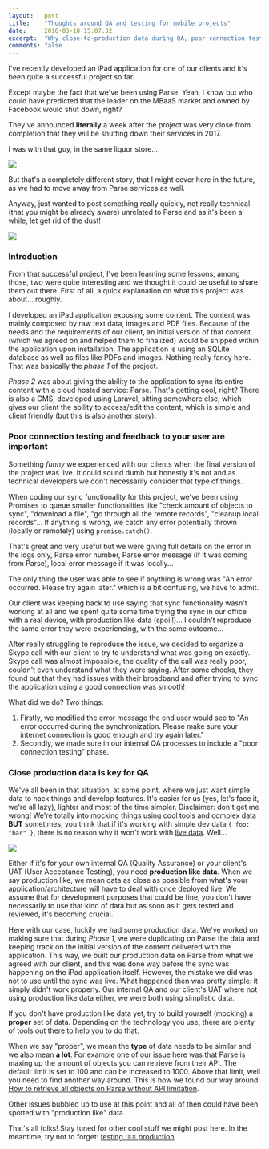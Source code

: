 ```yaml
---
layout:   post
title:    "Thoughts around QA and testing for mobile projects"
date:     2016-03-18 15:07:32
excerpt:  "Why close-to-production data during QA, poor connection testing and good UX feedback are important for a mobile project."
comments: false
---
```


I've recently developed an iPad application for one of our clients and it's been quite a successful project so far.

Except maybe the fact that we've been using Parse. Yeah, I know but who could have predicted that the leader on the MBaaS market and owned by Facebook would shut down, right?

They've announced **literally** a week after the project was very close from completion that they will be shutting down their services in 2017.

I was with that guy, in the same liquor store...

![](http://s3.amazonaws.com/www.appcelerator.com.images/parse-tweet-sentiments.png)

But that's a completely different story, that I might cover here in the future, as we had to move away from Parse services as well.

Anyway, just wanted to post something really quickly, not really technical (that you might be already aware) unrelated to Parse and as it's been a while, let get rid of the dust!

![](http://i.imgur.com/8wHGogr.gif)

### Introduction

From that successful project, I've been learning some lessons, among those, two were quite interesting and we thought it could be useful to share them out there. First of all, a quick explanation on what this project was about... roughly.

I developed an iPad application exposing some content. The content was mainly composed by raw text data, images and PDF files. Because of the needs and the requirements of our client, an initial version of that content (which we agreed on and helped them to finalized) would be shipped within the application upon installation. The application is using an SQLite database as well as files like PDFs and images. Nothing really fancy here. That was basically the *phase 1* of the project.

*Phase 2* was about giving the ability to the application to sync its entire content with a cloud hosted service: Parse. That's getting cool, right? There is also a CMS, developed using Laravel, sitting somewhere else, which gives our client the ability to access/edit the content, which is simple and client friendly (but this is also another story).

### Poor connection testing and feedback to your user are important

Something _funny_ we experienced with our clients when the final version of the project was live. It could sound dumb but honestly it's not and as technical developers we don't necessarily consider that type of things.

When coding our sync functionality for this project, we've been using Promises to queue smaller functionalities like "check amount of objects to sync", "download a file", "go through all the remote records", "cleanup local records"...
If anything is wrong, we catch any error potentially thrown (locally or remotely) using `promise.catch()`.

That's great and very useful but we were giving full details on the error in the logs only, Parse error number, Parse error message (if it was coming from Parse), local error message if it was locally...

The only thing the user was able to see if anything is wrong was "An error occurred. Please try again later." which is a bit confusing, we have to admit.

Our client was keeping back to use saying that sync functionality wasn't working at all and we spent quite some time trying the sync in our office with a real device, with production like data (spoil!)... I couldn't reproduce the same error they were experiencing, with the same outcome...

After really struggling to reproduce the issue, we decided to organize a Skype call with our client to try to understand what was going on exactly. Skype call was almost impossible, the quality of the call was really poor, couldn't even understand what they were saying. After some checks, they found out that they had issues with their broadband and after trying to sync the application using a good connection was smooth!

What did we do? Two things:

1. Firstly, we modified the error message the end user would see to "An error occurred during the synchronization. Please make sure your internet connection is good enough and try again later."
2. Secondly, we made sure in our internal QA processes to include a "poor connection testing" phase.

### Close production data is key for QA

We've all been in that situation, at some point, where we just want simple data to hack things and develop features. It's easier for us (yes, let's face it, we're all lazy), lighter and most of the time simpler. Disclaimer: don't get me wrong! We're totally into mocking things using cool tools and complex data **BUT** sometimes, you think that if it's working with simple dev data `{ foo: "bar" }`, there is no reason why it won't work with [live data](http://pastebin.com/raw/4a8V5QBB#). Well...

![](https://media4.giphy.com/media/WXtccLGTLB1NS/200_s.gif)

Either if it's for your own internal QA (Quality Assurance) or your client's UAT (User Acceptance Testing), you need **production like data**. When we say production like, we mean data as close as possible from what's your application/architecture will have to deal with once deployed live. We assume that for development purposes that could be fine, you don't have necessarily to use that kind of data but as soon as it gets tested and reviewed, it's becoming crucial.

Here with our case, luckily we had some production data. We've worked on making sure that during *Phase 1*, we were duplicating on Parse the data and keeping track on the initial version of the content delivered with the application. This way, we built our production data on Parse from what we agreed with our client, and this was done way before the sync was happening on the iPad application itself. However, the mistake we did was not to use until the sync was live. What happened then was pretty simple: it simply didn't work properly. Our internal QA and our client's UAT where not using production like data either, we were both using simplistic data.

If you don't have production like data yet, try to build yourself (mocking) a **proper** set of data. Depending on the technology you use, there are plenty of tools out there to help you to do that.

When we say "proper", we mean the **type** of data needs to be similar and we also mean **a lot**.
For example one of our issue here was that Parse is maxing up the amount of objects you can retrieve from their API. The default limit is set to 100 and can be increased to 1000. Above that limit, well you need to find another way around. This is how we found our way around: [How to retrieve all objects on Parse without API limitation](http://cyber-duck.github.io/2016/03/18/how-to-retrieve-all-objects-on-parse-without-api-limitation).

Other issues bubbled up to use at this point and all of then could have been spotted with "production like" data.

That's all folks! Stay tuned for other cool stuff we might post here. In the meantime, try not to forget: [testing !== production](http://thecodinglove.com/post/141247506660/testing-vs-production)
